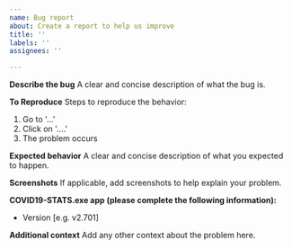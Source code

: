 ```yaml
---
name: Bug report
about: Create a report to help us improve
title: ''
labels: ''
assignees: ''

---
```


**Describe the bug**
A clear and concise description of what the bug is.

**To Reproduce**
Steps to reproduce the behavior:
1. Go to '...'
2. Click on '....'
3. The problem occurs

**Expected behavior**
A clear and concise description of what you expected to happen.

**Screenshots**
If applicable, add screenshots to help explain your problem.

**COVID19-STATS.exe app (please complete the following information):**
 - Version [e.g. v2.701]

**Additional context**
Add any other context about the problem here.
